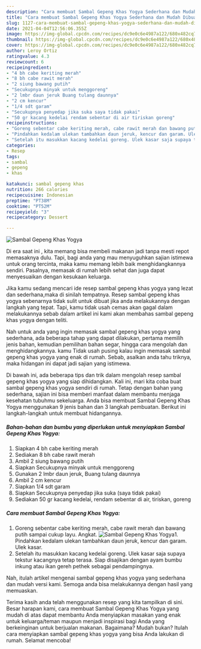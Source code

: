 ```yaml
---
description: "Cara membuat Sambal Gepeng Khas Yogya Sederhana dan Mudah Dibuat"
title: "Cara membuat Sambal Gepeng Khas Yogya Sederhana dan Mudah Dibuat"
slug: 1127-cara-membuat-sambal-gepeng-khas-yogya-sederhana-dan-mudah-dibuat
date: 2021-04-04T12:56:06.355Z
image: https://img-global.cpcdn.com/recipes/dc9e0c6e4987a122/680x482cq70/sambal-gepeng-khas-yogya-foto-resep-utama.jpg
thumbnail: https://img-global.cpcdn.com/recipes/dc9e0c6e4987a122/680x482cq70/sambal-gepeng-khas-yogya-foto-resep-utama.jpg
cover: https://img-global.cpcdn.com/recipes/dc9e0c6e4987a122/680x482cq70/sambal-gepeng-khas-yogya-foto-resep-utama.jpg
author: Leroy Ortiz
ratingvalue: 4.3
reviewcount: 6
recipeingredient:
- "4 bh cabe keriting merah"
- "8 bh cabe rawit merah"
- "2 siung bawang putih"
- "Secukupnya minyak untuk menggoreng"
- "2 lmbr daun jeruk Buang tulang daunnya"
- "2 cm kencur"
- "1/4 sdt garam"
- "Secukupnya penyedap jika suka saya tidak pakai"
- "50 gr kacang kedelai rendam sebentar di air tiriskan goreng"
recipeinstructions:
- "Goreng sebentar cabe keriting merah, cabe rawit merah dan bawang putih sampai cukup layu. Angkat."
- "Pindahkan kedalam ulekan tambahkan daun jeruk, kencur dan garam. Ulek kasar."
- "Setelah itu masukkan kacang kedelai goreng. Ulek kasar saja supaya tekstur kacangnya tetap terasa. Siap disajikan dengan ayam bumbu inkung atau ikan gereh pethek sebagai pendampingnya."
categories:
- Resep
tags:
- sambal
- gepeng
- khas

katakunci: sambal gepeng khas 
nutrition: 266 calories
recipecuisine: Indonesian
preptime: "PT38M"
cooktime: "PT52M"
recipeyield: "3"
recipecategory: Dessert

---
```



![Sambal Gepeng Khas Yogya](https://img-global.cpcdn.com/recipes/dc9e0c6e4987a122/680x482cq70/sambal-gepeng-khas-yogya-foto-resep-utama.jpg)

Di era  saat ini , kita memang bisa membeli makanan jadi tanpa mesti repot memasaknya dulu. Tapi, bagi anda yang mau menyuguhkan sajian istimewa untuk orang tercinta, maka kamu memang lebih baik menghidangkannya sendiri. Pasalnya, memasak di rumah lebih sehat dan juga dapat menyesuaikan dengan kesukaan keluarga.

Jika kamu sedang mencari ide resep sambal gepeng khas yogya yang lezat dan sederhana,maka di sinilah tempatnya. Resep sambal gepeng khas yogya  sebenarnya tidak sulit untuk dibuat jika anda melakukannya dengan langkah yang tepat. Tapi, kamu tidak usah cemas akan gagal dalam melakukannya 
sebab dalam artikel ini kami akan membahas sambal gepeng khas yogya dengan teliti.  



Nah untuk anda yang ingin memasak sambal gepeng khas yogya yang sederhana, ada beberapa tahap yang dapat dilakukan, pertama memilih jenis bahan, kemudian pemilihan bahan segar, hingga cara mengolah dan menghidangkannya. kamu Tidak usah pusing kalau ingin memasak sambal gepeng khas yogya yang enak di rumah. Sebab, asalkan anda  tahu triknya, maka hidangan ini dapat jadi sajian yang istimewa.

Di bawah ini, ada beberapa tips dan trik dalam mengolah resep sambal gepeng khas yogya yang siap dihidangkan. Kali ini, mari kita coba buat sambal gepeng khas yogya sendiri di rumah. Tetap dengan bahan yang sederhana, sajian ini bisa memberi manfaat dalam membantu menjaga kesehatan tubuhmu sekeluarga. Anda bisa membuat Sambal Gepeng Khas Yogya menggunakan 9 jenis bahan dan 3 langkah pembuatan. Berikut ini langkah-langkah untuk membuat hidangannya.

<!--inarticleads1-->

##### Bahan-bahan dan bumbu yang diperlukan untuk menyiapkan Sambal Gepeng Khas Yogya:

1. Siapkan 4 bh cabe keriting merah
1. Sediakan 8 bh cabe rawit merah
1. Ambil 2 siung bawang putih
1. Siapkan Secukupnya minyak untuk menggoreng
1. Gunakan 2 lmbr daun jeruk, Buang tulang daunnya
1. Ambil 2 cm kencur
1. Siapkan 1/4 sdt garam
1. Siapkan Secukupnya penyedap jika suka (saya tidak pakai)
1. Sediakan 50 gr kacang kedelai, rendam sebentar di air, tiriskan, goreng




<!--inarticleads2-->

##### Cara membuat Sambal Gepeng Khas Yogya:

1. Goreng sebentar cabe keriting merah, cabe rawit merah dan bawang putih sampai cukup layu. Angkat.
<img src="https://img-global.cpcdn.com/steps/e741cd881322ddf0/160x128cq70/sambal-gepeng-khas-yogya-langkah-memasak-1-foto.jpg" alt="Sambal Gepeng Khas Yogya">1. Pindahkan kedalam ulekan tambahkan daun jeruk, kencur dan garam. Ulek kasar.
1. Setelah itu masukkan kacang kedelai goreng. Ulek kasar saja supaya tekstur kacangnya tetap terasa. Siap disajikan dengan ayam bumbu inkung atau ikan gereh pethek sebagai pendampingnya.




Nah, itulah artikel mengenai  sambal gepeng khas yogya  yang sederhana dan mudah versi kami. Semoga anda bisa melakukannya dengan hasil yang memuaskan. 

Terima kasih anda telah menggunakan resep yang kita tampilkan di sini. Besar harapan kami, cara membuat  Sambal Gepeng Khas Yogya yang mudah di atas dapat membantu Anda menyiapkan masakan yang enak untuk keluarga/teman maupun menjadi inspirasi bagi Anda yang berkeinginan untuk berjualan makanan. Bagaimana? Mudah bukan? Itulah cara menyiapkan sambal gepeng khas yogya yang bisa Anda lakukan di rumah. Selamat mencoba!

